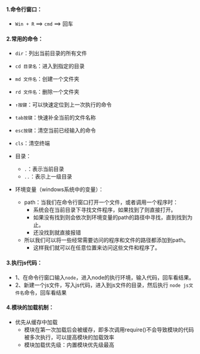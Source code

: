 #### 1.命令行窗口：
  - `Win + R`  ==> `cmd` ==> 回车
#### 2.常用的命令：
  - `dir`：列出当前目录的所有文件
  - `cd 目录名`：进入到指定的目录
  - `md 文件名`：创建一个文件夹
  - `rd 文件名`：删除一个文件夹
  - `↑按键`：可以快速定位到上一次执行的命令
  - `tab按键`：快速补全当前的文件名称
  - `esc按键`：清空当前已经输入的命令
  - `cls`：清空终端
  
  - 目录：
    - `.`：表示当前目录
    - `..`：表示上一级目录
  - 环境变量（windows系统中的变量）：
    -  path：当我们在命令行窗口打开一个文件，或者调用一个程序时：
       -  系统会在当前目录下寻找文件程序，如果找到了则直接打开。
       -  如果没有找到则会依次到环境变量的path的路径中寻找，直到找到为止。
       -  还没找到就直接报错
    - 所以我们可以将一些经常需要访问的程序和文件的路径都添加到path。
      - 这样我们就可以在任意位置来访问这些文件和程序了。
#### 3.执行js代码：
  - 1、在命令行窗口输入`node`，进入node的执行环境，输入代码，回车看结果。
  - 2、新建一个js文件，写入js代码，进入到js文件的目录，然后执行 `node js文件名`命令，回车看结果
#### 4.模块的加载机制：
- 优先从缓存中加载
  - 模块在第一次加载后会被缓存，即多次调用require()不会导致模块的代码被多次执行，可以提高模块的加载效率
  - 模块加载优先级：内置模块优先级最高